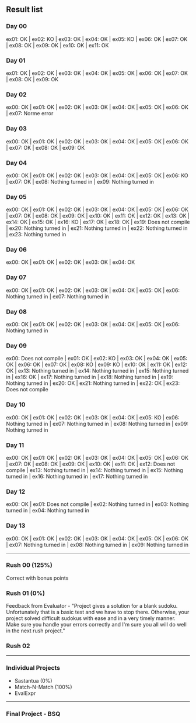## Result list 

### Day 00 

ex01: OK | ex02: KO | ex03: OK | ex04: OK | ex05: KO | ex06: OK | ex07: OK | ex08: OK | ex09: OK | ex10: OK | ex11: OK

### Day 01 

ex01: OK | ex02: OK | ex03: OK | ex04: OK | ex05: OK | ex06: OK | ex07: OK | ex08: OK | ex09: OK

### Day 02 

ex00: OK | ex01: OK | ex02: OK | ex03: OK | ex04: OK | ex05: OK | ex06: OK | ex07: Norme error

### Day 03

ex00: OK | ex01: OK | ex02: OK | ex03: OK | ex04: OK | ex05: OK | ex06: OK | ex07: OK | ex08: OK | ex09: OK

### Day 04

ex00: OK | ex01: OK | ex02: OK | ex03: OK | ex04: OK | ex05: OK | ex06: KO | ex07: OK | ex08: Nothing turned in | ex09: Nothing turned in

### Day 05

ex00: OK | ex01: OK | ex02: OK | ex03: OK | ex04: OK | ex05: OK | ex06: OK | ex07: OK | ex08: OK | ex09: OK | ex10: OK | ex11: OK | ex12: OK | ex13: OK | ex14: OK | ex15: OK | ex16: KO | ex17: OK | ex18: OK | ex19: Does not compile | ex20: Nothing turned in | ex21: Nothing turned in | ex22: Nothing turned in | ex23: Nothing turned in

### Day 06

ex00: OK | ex01: OK | ex02: OK | ex03: OK | ex04: OK

### Day 07

ex00: OK | ex01: OK | ex02: OK | ex03: OK | ex04: OK | ex05: OK | ex06: Nothing turned in | ex07: Nothing turned in

### Day 08

ex00: OK | ex01: OK | ex02: OK | ex03: OK | ex04: OK | ex05: OK | ex06: Nothing turned in

### Day 09

ex00: Does not compile | ex01: OK | ex02: KO | ex03: OK | ex04: OK | ex05: OK | ex06: OK | ex07: OK | ex08: KO | ex09: KO | ex10: OK | ex11: OK | ex12: OK | ex13: Nothing turned in | ex14: Nothing turned in | ex15: Nothing turned in | ex16: OK | ex17: Nothing turned in | ex18: Nothing turned in | ex19: Nothing turned in | ex20: OK | ex21: Nothing turned in | ex22: OK | ex23: Does not compile

### Day 10

ex00: OK | ex01: OK | ex02: OK | ex03: OK | ex04: OK | ex05: KO | ex06: Nothing turned in | ex07: Nothing turned in | ex08: Nothing turned in | ex09: Nothing turned in

### Day 11

ex00: OK | ex01: OK | ex02: OK | ex03: OK | ex04: OK | ex05: OK | ex06: OK | ex07: OK | ex08: OK | ex09: OK | ex10: OK | ex11: OK | ex12: Does not compile | ex13: Nothing turned in | ex14: Nothing turned in | ex15: Nothing turned in | ex16: Nothing turned in | ex17: Nothing turned in

### Day 12

ex00: OK | ex01: Does not compile | ex02: Nothing turned in | ex03: Nothing turned in | ex04: Nothing turned in

### Day 13

ex00: OK | ex01: OK | ex02: OK | ex03: OK | ex04: OK | ex05: OK | ex06: OK | ex07: Nothing turned in | ex08: Nothing turned in | ex09: Nothing turned in

***

### Rush 00 (125%)

Correct with bonus points

### Rush 01 (0%)

Feedback from Evaluator - "Project gives a solution for a blank sudoku. Unfortunately that is a basic test and we have to stop there. Otherwise, your project solved difficult sudokus with ease and in a very timely manner. Make sure you handle your errors correctly and I'm sure you all will do well in the next rush project."

### Rush 02

***

### Individual Projects
  - Sastantua (0%)
  - Match-N-Match (100%)
  - EvalExpr
  
***

### Final Project - BSQ
